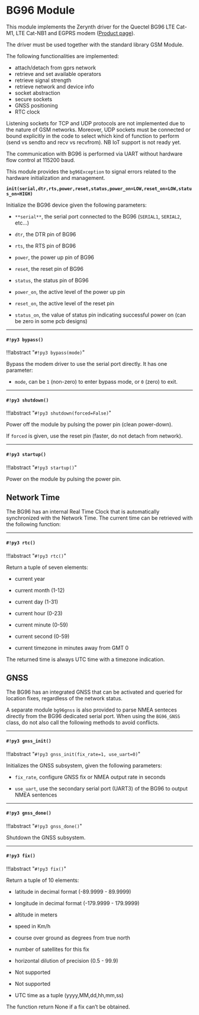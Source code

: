# BG96 Module

This module implements the Zerynth driver for the Quectel BG96 LTE Cat-M1, LTE Cat-NB1 and EGPRS modem ([Product page](https://www.quectel.com/product/bg96.htm)).

The driver must be used together with the standard library GSM Module.

The following functionalities are implemented:


* attach/detach from gprs network
* retrieve and set available operators
* retrieve signal strength
* retrieve network and device info
* socket abstraction
* secure sockets
* GNSS positioning
* RTC clock

Listening sockets for TCP and UDP protocols are not implemented due to the nature of GSM networks.
Moreover, UDP sockets must be connected or bound explicitly in the code to select which kind of function to perform (send vs sendto and recv vs recvfrom).
NB IoT support is not ready yet.

The communication with BG96 is performed via UART without hardware flow control at 115200 baud.

This module provides the `bg96Exception` to signal errors related to the hardware initialization and management.


**`init(serial,dtr,rts,power,reset,status,power_on=LOW,reset_on=LOW,status_on=HIGH)`**

Initialize the BG96 device given the following parameters:


* ```**serial**```, the serial port connected to the BG96 (`SERIAL1`, `SERIAL2`, etc…)


* ```dtr```, the DTR pin of BG96


* ```rts```, the RTS pin of BG96


* ```power```, the power up pin of BG96


* ```reset```, the reset pin of BG96


* ```status```, the status pin of BG96


* ```power_on```, the active level of the power up pin


* ```reset_on```, the active level of the reset pin


* ```status_on```, the value of status pin indicating successful power on (can be zero in some pcb designs)


---
#### `#!py3 bypass()`

!!!abstract "`#!py3 bypass(mode)`"

Bypass the modem driver to use the serial port directly. It has one parameter:


* ```mode```, can be ```1``` (non-zero) to enter bypass mode, or ```0``` (zero) to exit.


---
#### `#!py3 shutdown()`

!!!abstract "`#!py3 shutdown(forced=False)`"

Power off the module by pulsing the power pin (clean power-down).

If ```forced``` is given, use the reset pin (faster, do not detach from network).


---
#### `#!py3 startup()`

!!!abstract "`#!py3 startup()`"

Power on the module by pulsing the power pin.

## Network Time

The BG96 has an internal Real Time Clock that is automatically synchronized with the Network Time.
The current time can be retrieved with the following function:


---
#### `#!py3 rtc()`

!!!abstract "`#!py3 rtc()`"

Return a tuple of seven elements:


* current year


* current month (1-12)


* current day (1-31)


* current hour (0-23)


* current minute (0-59)


* current second (0-59)


* current timezone in minutes away from GMT 0

The returned time is always UTC time with a timezone indication.

## GNSS

The BG96 has an integrated GNSS that can be activated and queried for location fixes, regardless of the network status.

A separate module `bg96gnss` is also provided to parse NMEA senteces directly from the BG96 dedicated serial port.
When using the `BG96_GNSS` class, do not also call the following methods to avoid conflicts.


---
#### `#!py3 gnss_init()`

!!!abstract "`#!py3 gnss_init(fix_rate=1, use_uart=0)`"

Initializes the GNSS subsystem, given the following parameters:


* ```fix_rate```, configure GNSS fix or NMEA output rate in seconds


* ```use_uart```, use the secondary serial port (UART3) of the BG96 to output NMEA sentences


---
#### `#!py3 gnss_done()`

!!!abstract "`#!py3 gnss_done()`"

Shutdown the GNSS subsystem.


---
#### `#!py3 fix()`

!!!abstract "`#!py3 fix()`"

Return a tuple of 10 elements:


* latitude in decimal format (-89.9999 - 89.9999)


* longitude in decimal format (-179.9999 - 179.9999)


* altitude in meters


* speed in Km/h


* course over ground as degrees from true north


* number of satellites for this fix


* horizontal dilution of precision (0.5 - 99.9)


* Not supported


* Not supported


* UTC time as a tuple (yyyy,MM,dd,hh,mm,ss)

The function return None if a fix can’t be obtained.
<!--stackedit_data:
eyJoaXN0b3J5IjpbMjExMjU2Mzc2NF19
-->